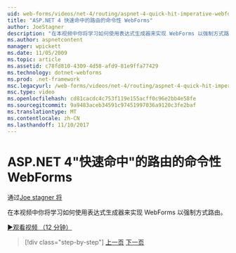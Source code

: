 ```yaml
---
uid: web-forms/videos/net-4/routing/aspnet-4-quick-hit-imperative-webforms-routing
title: "ASP.NET 4 快速命中的路由的命令性 WebForms"
author: JoeStagner
description: "在本视频中你将学习如何使用表达式生成器来实现 WebForms 以强制方式路由。"
ms.author: aspnetcontent
manager: wpickett
ms.date: 11/05/2009
ms.topic: article
ms.assetid: c78fd810-4309-4d58-afd9-81e9ffa77429
ms.technology: dotnet-webforms
ms.prod: .net-framework
msc.legacyurl: /web-forms/videos/net-4/routing/aspnet-4-quick-hit-imperative-webforms-routing
msc.type: video
ms.openlocfilehash: cd81cacdc4c753f119e155acff0c96e2bb4e58fe
ms.sourcegitcommit: 9a9483aceb34591c97451997036a9120c3fe2baf
ms.translationtype: MT
ms.contentlocale: zh-CN
ms.lasthandoff: 11/10/2017
---
```

<a name="aspnet-4-quick-hit---imperative-webforms-routing"></a>ASP.NET 4"快速命中"的路由的命令性 WebForms
====================
通过[Joe stagner 将](https://github.com/JoeStagner)

在本视频中你将学习如何使用表达式生成器来实现 WebForms 以强制方式路由。 

[&#9654;观看视频 （12 分钟）](https://channel9.msdn.com/Blogs/ASP-NET-Site-Videos/aspnet-4-quick-hit-imperative-webforms-routing)

>[!div class="step-by-step"]
[上一页](aspnet-4-quick-hit-permanent-redirect.md)
[下一页](aspnet-4-quick-hit-declarative-webforms-routing.md)
